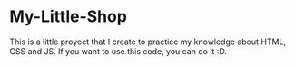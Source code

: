 # My-Little-Shop
This is a little proyect that I create to practice my knowledge about HTML, CSS and JS. If you want to use this code, you can do it :D.
